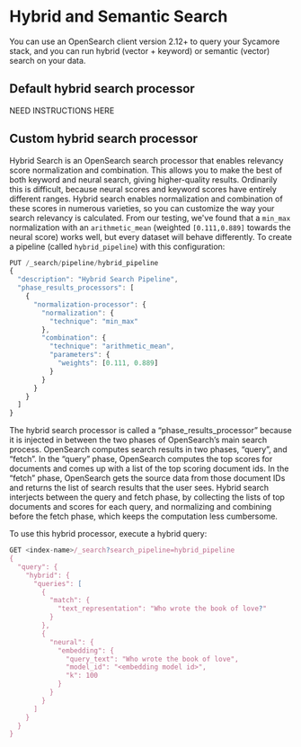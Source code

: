 # Hybrid and Semantic Search

You can use an OpenSearch client version 2.12+ to query your Sycamore stack, and you can run hybrid (vector + keyword) or semantic (vector) search on your data.

## Default hybrid search processor

NEED INSTRUCTIONS HERE

## Custom hybrid search processor

Hybrid Search is an OpenSearch search processor that enables relevancy score normalization and combination. This allows you to make the best of both keyword and neural search, giving higher-quality results. Ordinarily this is difficult, because neural scores and keyword scores have entirely different ranges. Hybrid search enables normalization and combination of these scores in numerous varieties, so you can customize the way your search relevancy is calculated. From our testing, we've found that a `min_max` normalization with an `arithmetic_mean` (weighted `[0.111,0.889]` towards the neural score) works well, but every dataset will behave differently. To create a pipeline (called `hybrid_pipeline`) with this configuration:

```javascript
PUT /_search/pipeline/hybrid_pipeline
{
  "description": "Hybrid Search Pipeline",
  "phase_results_processors": [
    {
      "normalization-processor": {
        "normalization": {
          "technique": "min_max"
        },
        "combination": {
          "technique": "arithmetic_mean",
          "parameters": {
            "weights": [0.111, 0.889]
          }
        }
      }
    }
  ]
}
```

The hybrid search processor is called a “phase_results_processor” because it is injected in between the two phases of OpenSearch’s main search process. OpenSearch computes search results in two phases, “query”, and “fetch”. In the “query” phase, OpenSearch computes the top scores for documents and comes up with a list of the top scoring document ids. In the “fetch” phase, OpenSearch gets the source data from those document IDs and returns the list of search results that the user sees. Hybrid search interjects between the query and fetch phase, by collecting the lists of top documents and scores for each query, and normalizing and combining before the fetch phase, which keeps the computation less cumbersome. 

To use this hybrid processor, execute a hybrid query:

```javascript
GET <index-name>/_search?search_pipeline=hybrid_pipeline
{
  "query": {
    "hybrid": {
      "queries": [
        {
          "match": {
            "text_representation": "Who wrote the book of love?"
          }
        },
        {
          "neural": {
            "embedding": {
              "query_text": "Who wrote the book of love",
              "model_id": "<embedding model id>",
              "k": 100
            }
          }
        }
      ]
    }
  }
}
```
